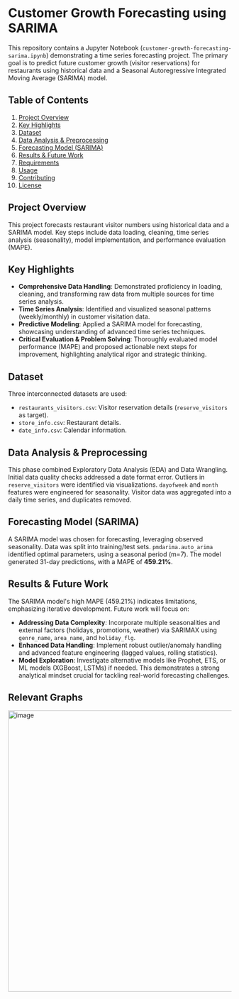 # Customer Growth Forecasting using SARIMA

This repository contains a Jupyter Notebook (`customer-growth-forecasting-sarima.ipynb`) demonstrating a time series forecasting project. The primary goal is to predict future customer growth (visitor reservations) for restaurants using historical data and a Seasonal Autoregressive Integrated Moving Average (SARIMA) model.

## Table of Contents

1.  [Project Overview](#project-overview)
2.  [Key Highlights](#key-highlights)
3.  [Dataset](#dataset)
4.  [Data Analysis & Preprocessing](#data-analysis--preprocessing)
5.  [Forecasting Model (SARIMA)](#forecasting-model-sarima)
6.  [Results & Future Work](#results--future-work)
7.  [Requirements](#requirements)
8.  [Usage](#usage)
9.  [Contributing](#contributing)
10. [License](#license)

## Project Overview

This project forecasts restaurant visitor numbers using historical data and a SARIMA model. Key steps include data loading, cleaning, time series analysis (seasonality), model implementation, and performance evaluation (MAPE).

## Key Highlights

* **Comprehensive Data Handling**: Demonstrated proficiency in loading, cleaning, and transforming raw data from multiple sources for time series analysis.
* **Time Series Analysis**: Identified and visualized seasonal patterns (weekly/monthly) in customer visitation data.
* **Predictive Modeling**: Applied a SARIMA model for forecasting, showcasing understanding of advanced time series techniques.
* **Critical Evaluation & Problem Solving**: Thoroughly evaluated model performance (MAPE) and proposed actionable next steps for improvement, highlighting analytical rigor and strategic thinking.

## Dataset

Three interconnected datasets are used:
* `restaurants_visitors.csv`: Visitor reservation details (`reserve_visitors` as target).
* `store_info.csv`: Restaurant details.
* `date_info.csv`: Calendar information.

## Data Analysis & Preprocessing

This phase combined Exploratory Data Analysis (EDA) and Data Wrangling. Initial data quality checks addressed a date format error. Outliers in `reserve_visitors` were identified via visualizations. `dayofweek` and `month` features were engineered for seasonality. Visitor data was aggregated into a daily time series, and duplicates removed.

## Forecasting Model (SARIMA)

A SARIMA model was chosen for forecasting, leveraging observed seasonality. Data was split into training/test sets. `pmdarima.auto_arima` identified optimal parameters, using a seasonal period (m=7). The model generated 31-day predictions, with a MAPE of **459.21%**.

## Results & Future Work

The SARIMA model's high MAPE (459.21%) indicates limitations, emphasizing iterative development. Future work will focus on:
* **Addressing Data Complexity**: Incorporate multiple seasonalities and external factors (holidays, promotions, weather) via SARIMAX using `genre_name`, `area_name`, and `holiday_flg`.
* **Enhanced Data Handling**: Implement robust outlier/anomaly handling and advanced feature engineering (lagged values, rolling statistics).
* **Model Exploration**: Investigate alternative models like Prophet, ETS, or ML models (XGBoost, LSTMs) if needed.
This demonstrates a strong analytical mindset crucial for tackling real-world forecasting challenges.

## Relevant Graphs

<img width="1005" height="634" alt="image" src="https://github.com/user-attachments/assets/f533c2d3-cb23-47a6-814f-4060c4ffbf25" />

